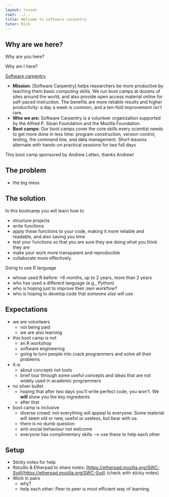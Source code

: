```yaml
---
layout: lesson
root: ../..
title: Welcome to software carpentry
tutor: Rich
---
```


## Why are we here?

Why are you here?

Why am I here?

<!-- Hype

- anyone can code: https://www.youtube.com/watch?v=qYZF6oIZtfc&list=PLzdnOPI1iJNe1WmdkMG-Ca8cLQpdEAL7Q
- Obama asks you to learn to code: https://www.youtube.com/watch?v=6XvmhE1J9PY&list=PLzdnOPI1iJNe1WmdkMG-Ca8cLQpdEAL7Q
- code, the new literacy: https://www.youtube.com/watch?v=MwLXrN0Yguk&list=PLzdnOPI1iJNe1WmdkMG-Ca8cLQpdEAL7Q
- what most schools don't teach: https://www.youtube.com/watch?v=nKIu9yen5nc&feature=c4-overview-vl&list=PLzdnOPI1iJNe1WmdkMG-Ca8cLQpdEAL7Q
- why I want to write nice R code: http://nicercode.github.io/blog/2013-04-05-why-nice-code/
 -->

[Software carpentry](http://www.software-carpentry.org/)

- **Mission**: [Software Carpentry] helps researchers be more productive by teaching them basic computing skills. We run boot camps at dozens of sites around the world, and also provide open access material online for self-paced instruction. The benefits are more reliable results and higher productivity: a day a week is common, and a ten-fold improvement isn't rare.
- **Who we are:** Software Carpentry is a volunteer organization supported by the Alfred P. Sloan Foundation and the Mozilla Foundation.
- **Boot camps:** Our boot camps cover the core skills every scientist needs to get more done in less time: program construction, version control, testing, the command line, and data management. Short lessons alternate with hands-on practical sessions for two full days

This boot camp sponsored by Andrew Letten, thanks Andrew!

## The problem

- the big mess

## The solution

In this bootcamp you will learn how to

- structure projects
- write functions
- apply these functions to your code, making it more reliable and readable, and also saving you time
- test your functions so that you are sure they are doing what you think they are
- make your work more transparent and reproducible
- collaborate more effectively.

Going to use R language

- whose used R before: <6 months, up to 2 years, more than 2 years
- who has used a different language (e.g., Python)
- who is hoping just to improve their own workflow?
- who is hoping to develop code that *someone else* will use

## Expectations

- we are volunteers
	- not being paid
	- we are also learning
- this boot camp is not
	- an R workshop
	- software engineering
	- going to turn people into crack programmers and solve all their problems
- It is
	- about concepts not tools
	- brief tour through some useful concepts and ideas that are not widely used in academic programmers
- no silver bullet
	- hoping that after two days you'll write perfect code, you won't. We **will** show you the key ingredients
	- after that
- boot camp is inclusive
	- diverse crowd: not everything will appeal to everyone.  Some material will seem old or new, useful or useless, but bear with us.
	- there is no dumb question
	- anti-social behaviour not welcome
	- everyone has complimentary skills --> use these to help each other

## Setup

- Sticky notes for help
- Rstudio & Etherpad to share notes: [https://etherpad.mozilla.org/SWC-Syd](https://etherpad.mozilla.org/SWC-Syd) (check with sticky notes)
- Work in pairs
	- why?
	- help each other: Peer to peer is most efficient way of learning.
